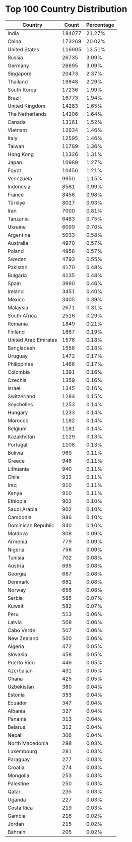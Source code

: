 # Top 100 Country Distribution
| Country | Count | Percentage |
|----|----|----|
| India | 184077 | 21.27% |
| China | 173269 | 20.02% |
| United States | 116905 | 13.51% |
| Russia | 26735 | 3.09% |
| Germany | 26695 | 3.09% |
| Singapore | 20473 | 2.37% |
| Thailand | 19848 | 2.29% |
| South Korea | 17236 | 1.99% |
| Brazil | 16773 | 1.94% |
| United Kingdom | 14283 | 1.65% |
| The Netherlands | 14206 | 1.64% |
| Canada | 13161 | 1.52% |
| Vietnam | 12634 | 1.46% |
| Italy | 12595 | 1.46% |
| Taiwan | 11789 | 1.36% |
| Hong Kong | 11326 | 1.31% |
| Japan | 10989 | 1.27% |
| Egypt | 10456 | 1.21% |
| Venezuela | 9950 | 1.15% |
| Indonesia | 8581 | 0.99% |
| France | 8456 | 0.98% |
| Türkiye | 8027 | 0.93% |
| Iran | 7000 | 0.81% |
| Tanzania | 6483 | 0.75% |
| Ukraine | 6099 | 0.70% |
| Argentina | 5033 | 0.58% |
| Australia | 4970 | 0.57% |
| Poland | 4958 | 0.57% |
| Sweden | 4793 | 0.55% |
| Pakistan | 4170 | 0.48% |
| Bulgaria | 4135 | 0.48% |
| Spain | 3990 | 0.46% |
| Ireland | 3451 | 0.40% |
| Mexico | 3405 | 0.39% |
| Malaysia | 2671 | 0.31% |
| South Africa | 2516 | 0.29% |
| Romania | 1849 | 0.21% |
| Finland | 1667 | 0.19% |
| United Arab Emirates | 1576 | 0.18% |
| Bangladesh | 1558 | 0.18% |
| Uruguay | 1472 | 0.17% |
| Philippines | 1466 | 0.17% |
| Colombia | 1391 | 0.16% |
| Czechia | 1359 | 0.16% |
| Israel | 1345 | 0.16% |
| Switzerland | 1284 | 0.15% |
| Seychelles | 1253 | 0.14% |
| Hungary | 1233 | 0.14% |
| Morocco | 1182 | 0.14% |
| Belgium | 1181 | 0.14% |
| Kazakhstan | 1129 | 0.13% |
| Portugal | 1108 | 0.13% |
| Bolivia | 969 | 0.11% |
| Greece | 946 | 0.11% |
| Lithuania | 940 | 0.11% |
| Chile | 932 | 0.11% |
| Iraq | 910 | 0.11% |
| Kenya | 910 | 0.11% |
| Ethiopia | 902 | 0.10% |
| Saudi Arabia | 902 | 0.10% |
| Cambodia | 886 | 0.10% |
| Dominican Republic | 840 | 0.10% |
| Moldova | 808 | 0.09% |
| Armenia | 779 | 0.09% |
| Nigeria | 756 | 0.09% |
| Tunisia | 702 | 0.08% |
| Austria | 695 | 0.08% |
| Georgia | 687 | 0.08% |
| Denmark | 681 | 0.08% |
| Norway | 656 | 0.08% |
| Serbia | 585 | 0.07% |
| Kuwait | 582 | 0.07% |
| Peru | 513 | 0.06% |
| Latvia | 508 | 0.06% |
| Cabo Verde | 507 | 0.06% |
| New Zealand | 500 | 0.06% |
| Algeria | 472 | 0.05% |
| Slovakia | 458 | 0.05% |
| Puerto Rico | 446 | 0.05% |
| Azerbaijan | 431 | 0.05% |
| Ghana | 425 | 0.05% |
| Uzbekistan | 380 | 0.04% |
| Estonia | 353 | 0.04% |
| Ecuador | 347 | 0.04% |
| Albania | 327 | 0.04% |
| Panama | 313 | 0.04% |
| Belarus | 312 | 0.04% |
| Nepal | 306 | 0.04% |
| North Macedonia | 298 | 0.03% |
| Luxembourg | 281 | 0.03% |
| Paraguay | 277 | 0.03% |
| Croatia | 274 | 0.03% |
| Mongolia | 253 | 0.03% |
| Palestine | 250 | 0.03% |
| Qatar | 235 | 0.03% |
| Uganda | 227 | 0.03% |
| Costa Rica | 219 | 0.03% |
| Gambia | 216 | 0.02% |
| Jordan | 215 | 0.02% |
| Bahrain | 205 | 0.02% |
